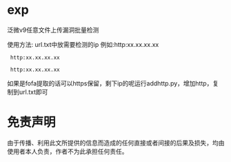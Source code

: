 # exp
泛微v9任意文件上传漏洞批量检测


使用方法:    url.txt中放需要检测的ip
例如:http:xx.xx.xx.xx

     http:xx.xx.xx.xx
     
     http:xx.xx.xx.xx
     
如果是fofa提取的话可以https保留，剩下ip的呢运行addhttp.py，增加http，复制到url.txt即可

     
# 免责声明
由于传播、利用此文所提供的信息而造成的任何直接或者间接的后果及损失，均由使用者本人负责，作者不为此承担任何责任。
